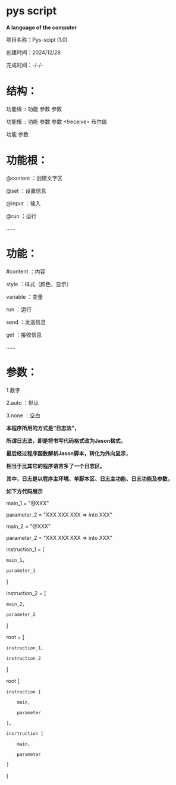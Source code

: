 # pys script
__A language of the computer__


项目名称：Pys-scipt (1.0)

创建时间：2024/12/28

完成时间：-/-/-


# 结构：

功能根 :: 功能 参数 参数

功能根 :: 功能 参数 参数 <!receive> 布尔值

功能 参数

# 功能根：

@content ：创建文字区

@set ：设置信息

@input ：输入

@run ：运行

……

# 功能：

#content ：内容

style ：样式（颜色，显示）

variable ：变量

run ：运行

send ：发送信息

get ：接收信息

……

# 参数：

1.数字

2.auto ：默认

3.none ：空白


__本程序所用的方式是“日志法”，__

__所谓日志法，即是将书写代码格式改为Jason格式，__

__最后经过程序函数解析Jason脚本，转化为外向显示，__

__相当于比其它的程序语言多了一个日志区。__


__其中，日志是以程序主环境、单脚本区、日志主功能、日志功能及参数，__

__如下方代码展示__


main_1 = "@XXX"

parameter_2 = "XXX XXX XXX => into XXX"

main_2 = "@XXX"

parameter_2 = "XXX XXX XXX => into XXX"

instruction_1 = [

    main_1,

    parameter_1

]

instruction_2 = [

    main_2,

    parameter_2

]

root = [

    instruction_1,

    instruction_2

]


root [

    instruction [

        main,

        parameter

    ],
    
    insrtruction [

        main,

        parameter

    ]

]
